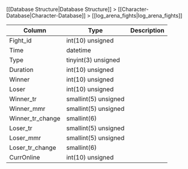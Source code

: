 [[Database Structure|Database Structure]] > [[Character-Database|Character-Database]] > [[log_arena_fights|log_arena_fights]]

Column | Type | Description
--- | --- | ---
Fight_id | int(10) unsigned | 
Time | datetime | 
Type | tinyint(3) unsigned | 
Duration | int(10) unsigned | 
Winner | int(10) unsigned | 
Loser | int(10) unsigned | 
Winner_tr | smallint(5) unsigned | 
Winner_mmr | smallint(5) unsigned | 
Winner_tr_change | smallint(6) | 
Loser_tr | smallint(5) unsigned | 
Loser_mmr | smallint(5) unsigned | 
Loser_tr_change | smallint(6) | 
CurrOnline | int(10) unsigned | 
